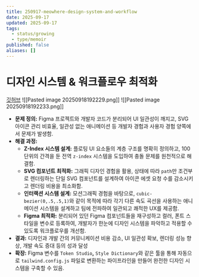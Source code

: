 ```yaml
---
title: 250917-meowhere-design-system-and-workflow
date: 2025-09-17
updated: 2025-09-17
tags:
  - status/growing
  - type/memoir
published: false
aliases: []
---
```

# 디자인 시스템 & 워크플로우 최적화
[깃허브](https://github.com/KingsMinn/Meowhere-Deploy?tab=readme-ov-file#%EB%94%94%EC%9E%90%EC%9D%B8-%EC%8B%9C%EC%8A%A4%ED%85%9C--%EC%9B%8C%ED%81%AC%ED%94%8C%EB%A1%9C%EC%9A%B0-%EC%B5%9C%EC%A0%81%ED%99%94)
![[Pasted image 20250918192229.png]]
![[Pasted image 20250918192233.png]]

- **문제 정의:** Figma 프로젝트와 개발자 코드가 분리되어 UI 일관성이 깨지고, SVG 아이콘 관리 비효율, 일관성 없는 애니메이션 등 개발자 경험과 사용자 경험 양쪽에서 문제가 발생함.
- **해결 과정:**
    - **Z-Index 시스템 설계:** 플로팅 UI 요소들의 계층 구조를 명확히 정의하고, 100단위의 간격을 둔 전역 `z-index` 시스템을 도입하여 충돌 문제를 원천적으로 해결함.
    - **SVG 컴포넌트 최적화:** 그래픽 디자인 경험을 활용, 상태에 따라 `path`만 조건부로 렌더링하는 단일 SVG 컴포넌트를 설계하여 아이콘 에셋 요청 수를 감소시키고 렌더링 비용을 최소화함.
    - **인터랙션 시스템 설계:** 모션그래픽 경험을 바탕으로, `cubic-bezier(0,.5,.5,1)`와 같이 목적에 따라 각기 다른 속도 곡선을 사용하는 애니메이션 시스템을 설계하고 팀에 전파하여 일관되고 쾌적한 UX를 제공함.
    - **Figma 최적화:** 분리되어 있던 Figma 컴포넌트들을 재구성하고 컬러, 폰트 스타일을 변수로 등록하여, 개발자가 한눈에 디자인 시스템을 파악하고 적용할 수 있도록 워크플로우를 개선함.
- **결과:** 디자인과 개발 간의 커뮤니케이션 비용 감소, UI 일관성 확보, 렌더링 성능 향상, 개발 속도 증대 등의 성과 달성
- **확장:** Figma 변수를 `Token Studio`**,** `Style Dictionary`와 같은 툴을 통해 자동으로 `tailwind.config.js` 파일로 변환하는 파이프라인을 만들어 완전한 디자인 시스템을 구축할 수 있음.